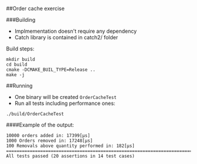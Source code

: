 ##Order cache exercise

###Building
- Implmementation doesn't require any dependency
- Catch library is contained in catch2/ folder

Build steps:
```
mkdir build
cd build
cmake -DCMAKE_BUIL_TYPE=Release ..
make -j
```

##Running
- One binary will be created `OrderCacheTest`
- Run all tests including performance ones:
```
./build/OrderCacheTest
```

####Example of the output:
```
10000 orders added in: 17399[µs]
1000 Orders removed in: 17248[µs]
100 Removals above quantity performed in: 182[µs]
===============================================================================
All tests passed (20 assertions in 14 test cases)
```